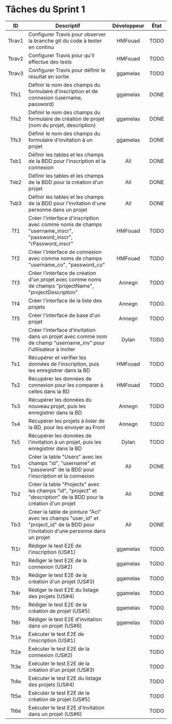 Tâches du Sprint 1
==

| ID | Descriptif | Développeur | État |
| :-: | -- | :-: | :-: |
| Ttrav1 | Configurer Travis pour observer la branche git du code à tester en continu | HMFouad | TODO |
| Ttrav2 | Configurer Travis pour qu'il effectue des tests | HMFouad | TODO |
| Ttrav3 | Configurer Travis pour définir le résultat en sortie | ggamelas | TODO |
| Tfs1 | Définir le nom des champs du formulaire d'inscription et de connexion (username, password) | ggamelas | DONE |
| Tfs2 | Définir le nom des champs du formulaire de création de projet (nom du projet, description) | ggamelas | DONE |
| Tfs3 | Définir le nom des champs du formulaire d'invitation à un projet | ggamelas | DONE |
| Tsb1 | Définir les tables et les champs de la BDD pour l'inscription et la connexion | All | DONE |
| Tsb2 | Définir les tables et les champs de la BDD pour la création d'un projet | All | DONE |
| Tsb3 | Définir les tables et les champs de la BDD pour l'invitation d'une personne dans un projet | All | DONE |
| Tf1 | Créer l'interface d'inscription avec comme noms de champs "username_inscr", "password_inscr", "rPassword_inscr" | HMFouad | TODO |
| Tf2 | Créer l'interface de connexion avec comme noms de champs "username_co", "password_co" | HMFouad | TODO |
| Tf3 | Créer l'interface de création d'un projet avec comme noms de champs "projectName", "projectDescription" | Annegn | TODO |
| Tf4 | Créer l'interface de la liste des projets | Annegn | TODO |
| Tf5 | Créer l'interface de base d'un projet | Annegn | TODO |
| Tf6 | Créer l'interface d'invitation dans un projet avec comme nom de champ "username_inv" pour l'utilisateur à inviter | Dylan | TODO |
| Ts1 | Récupérer et vérifier les données de l'inscription, puis les enregistrer dans la BD | HMFouad | TODO |
| Ts2 | Récupérer les données de connexion pour les comparer à celles dans la BD | HMFouad | TODO |
| Ts3 | Récupérer les données du nouveau projet, puis les enregistrer dans la BD | Annegn | TODO |
| Ts4 | Récupérer les projets à lister de la BD, pour les envoyer au Front | Annegn | TODO |
| Ts5 | Récupérer les données de l'invitation à un projet, puis les enregistrer dans la BD | Dylan | TODO |
| Tb1 | Créer la table "Users" avec les champs "id", "username" et "password" de la BDD pour l'inscription et la connexion | All | DONE |
| Tb2 | Créer la table "Projects" avec les champs "id", "project" et "description" de la BDD pour la création d'un projet | All | DONE |
| Tb3 | Créer la table de jointure "Acl" avec les champs "user_id" et "project_id" de la BDD pour l'invitation d'une personne dans un projet | All | DONE |
| Tt1r | Rédiger le test E2E de l'inscription (US#1) | ggamelas | TODO |
| Tt2r | Rédiger le test E2E de la connexion (US#2) | ggamelas | TODO |
| Tt3r | Rédiger le test E2E de la création d'un projet (US#3) | ggamelas | TODO |
| Tt4r | Rédiger le test E2E du listage des projets (US#4) | ggamelas | TODO |
| Tt5r | Rédiger le test E2E de la création de projet (US#5) | ggamelas | TODO |
| Tt6r | Rédiger le test E2E d'invitation dans un projet (US#6) | ggamelas | TODO |
| Tt1e | Exécuter le test E2E de l'inscription (US#1) |  | TODO |
| Tt2e | Exécuter le test E2E de la connexion (US#2) |  | TODO |
| Tt3e | Exécuter le test E2E de la création d'un projet (US#3) |  | TODO |
| Tt4e | Exécuter le test E2E du listage des projets (US#4) |  | TODO |
| Tt5e | Exécuter le test E2E de la création de projet (US#5) |  | TODO |
| Tt6e | Exécuter le test E2E d'invitation dans un projet (US#6) |  | TODO |
